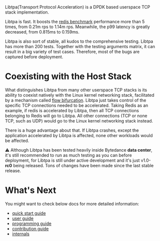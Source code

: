 Libtpa(Transport Protocol Acceleration) is a DPDK based userspace TCP
stack implementation.

Libtpa is fast. It boosts the [redis benchmark](doc/redis.rst) performance
more than 5 times, from 0.21m rps to 1.14m rps. Meanwhile, the p99 latency
is greatly decreased, from 0.815ms to 0.159ms.

Libtpa is also sort of stable, all kudos to the comprehensive testing.
Libtpa has more than 200 tests. Together with the testing arguments
matrix, it can result in a big variety of test cases. Therefore,
most of the bugs are captured before deployment.

# Coexisting with the Host Stack

What distinguishes Libtpa from many other userspace TCP stacks is its
ability to coexist natively with the Linux kernel networking stack,
facilitated by a mechanism called [flow bifurcation](doc/nics/index.rst).
Libtpa just takes control of the specific TCP connections needed to
be accelerated.
Taking Redis as an example, if redis is accelerated by Libtpa, then
all TCP connections belonging to Redis will go to Libtpa.
All other connections (TCP or none TCP, such as UDP) would go to
the Linux kernel networking stack instead.

There is a huge advantage about that. If Libtpa crashes, except the
application accelerated by Libtpa is affected, none other workloads
would be affected.

:warning: Although Libtpa has been tested heavily inside Bytedance **data center**,
it's still recommended to run as much testing as you can before deployment,
for Libtpa is still under active development and it's just v1.0-**rc0**
being released. Tons of changes have been made since the last stable release.

# What's Next

You might want to check below docs for more detailed information:

-  [quick start guide](doc/quick_start.rst)
-  [user guide](doc/user_guide.rst)
-  [programming guide](doc/prog_guide.rst)
-  [contribution guide](CONTRIBUTING.md)
-  [internals](doc/internals.rst)
